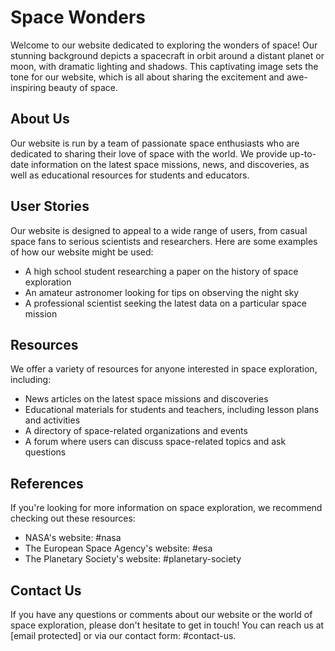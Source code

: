 <!--font:Montserrat-->

# Space Wonders

Welcome to our website dedicated to exploring the wonders of space! Our stunning background depicts a spacecraft in orbit around a distant planet or moon, with dramatic lighting and shadows. This captivating image sets the tone for our website, which is all about sharing the excitement and awe-inspiring beauty of space.

## About Us

Our website is run by a team of passionate space enthusiasts who are dedicated to sharing their love of space with the world. We provide up-to-date information on the latest space missions, news, and discoveries, as well as educational resources for students and educators.

## User Stories

Our website is designed to appeal to a wide range of users, from casual space fans to serious scientists and researchers. Here are some examples of how our website might be used:

- A high school student researching a paper on the history of space exploration
- An amateur astronomer looking for tips on observing the night sky
- A professional scientist seeking the latest data on a particular space mission

## Resources

We offer a variety of resources for anyone interested in space exploration, including:

- News articles on the latest space missions and discoveries
- Educational materials for students and teachers, including lesson plans and activities
- A directory of space-related organizations and events
- A forum where users can discuss space-related topics and ask questions

## References

If you're looking for more information on space exploration, we recommend checking out these resources:

- NASA's website: #nasa
- The European Space Agency's website: #esa
- The Planetary Society's website: #planetary-society

## Contact Us

If you have any questions or comments about our website or the world of space exploration, please don't hesitate to get in touch! You can reach us at [email protected] or via our contact form: #contact-us.

<!--

Write me content for website with wallpaper which alt text is:

"A stylized depiction of a spacecraft in orbit around a distant planet or moon, with dramatic lighting and shadows."

The name/title of the page should not be 1:1 copy of the alt text but rather a real content of the website which is using this wallpaper.

- Use markdown format 
- Start with heading
- Heading should be short and concise
- The content should look like a real website 
- The website should not be about the wallpaper, wallpaper is just a related background
- Heading should be contain work "wallpaper" or "background"
- Include real sections like references, contact, user stories, etc. use things relevant to the page purpose.
- Feel free to use structure like headings, bullets, numbering, blockquotes, paragraphs, horizontal lines, etc.
- You can use formatting like bold or _italic_
- You can include UTF-8 emojis
- Links should be only #hash anchors (and you can refer to the document itself)
- Do not include images


---


# Space Exploration Wallpaper

Welcome to our website dedicated to space exploration! Our wallpaper depicts a stylized spacecraft in orbit around a distant planet or moon, with dramatic lighting and shadows. This stunning image serves as the perfect background for our website, which is all about the exciting world of space exploration.

## About Us

Our website is run by a team of passionate space enthusiasts who are dedicated to sharing their love of space with the world. We provide up-to-date information on the latest space missions, news, and discoveries, as well as educational resources for students and educators.

## User Stories

Our website is designed to appeal to a wide range of users, from casual space fans to serious scientists and researchers. Here are some examples of how our website might be used:

- A high school student researching a paper on the history of space exploration
- An amateur astronomer looking for tips on observing the night sky
- A professional scientist seeking the latest data on a particular space mission

## Resources

We offer a variety of resources for anyone interested in space exploration, including:

- News articles on the latest space missions and discoveries
- Educational materials for students and teachers, including lesson plans and activities
- A directory of space-related organizations and events
- A forum where users can discuss space-related topics and ask questions

## References

If you're looking for more information on space exploration, we recommend checking out these resources:

- NASA's website: #nasa
- The European Space Agency's website: #esa
- The Planetary Society's website: #planetary-society

## Contact Us

If you have any questions or comments about our website or the world of space exploration, please don't hesitate to get in touch! You can reach us at [email protected] or via our contact form: #contact-us.


---


Heading should not include word "wallpaper". The website should not be about the wallpaper itself, wallpaper is just a related background, rewrite whole content.


---


# Discover the Wonders of Space

Welcome to our website dedicated to exploring the wonders of space! Our stunning background depicts a spacecraft in orbit around a distant planet or moon, with dramatic lighting and shadows. This captivating image sets the tone for our website, which is all about sharing the excitement and awe-inspiring beauty of space.

## About Us

Our website is run by a team of passionate space enthusiasts who are dedicated to sharing their love of space with the world. We provide up-to-date information on the latest space missions, news, and discoveries, as well as educational resources for students and educators.

## User Stories

Our website is designed to appeal to a wide range of users, from casual space fans to serious scientists and researchers. Here are some examples of how our website might be used:

- A high school student researching a paper on the history of space exploration
- An amateur astronomer looking for tips on observing the night sky
- A professional scientist seeking the latest data on a particular space mission

## Resources

We offer a variety of resources for anyone interested in space exploration, including:

- News articles on the latest space missions and discoveries
- Educational materials for students and teachers, including lesson plans and activities
- A directory of space-related organizations and events
- A forum where users can discuss space-related topics and ask questions

## References

If you're looking for more information on space exploration, we recommend checking out these resources:

- NASA's website: #nasa
- The European Space Agency's website: #esa
- The Planetary Society's website: #planetary-society

## Contact Us

If you have any questions or comments about our website or the world of space exploration, please don't hesitate to get in touch! You can reach us at [email protected] or via our contact form: #contact-us.


---


Write me a Google font which is best fitting for the website.

Pick from the list:
- Lato
- Exo 2
- Montserrat
- Poppins
- Raleway
- IBM Plex Sans
- Open Sans
- Alegreya
- Lobster
- Futura
- Dancing Script
- Playfair Display
- Great Vibes
- Roboto
- Inter
- Barlow Condensed
- Orbitron


Write just the font name nothing else.


---


Montserrat

-->
